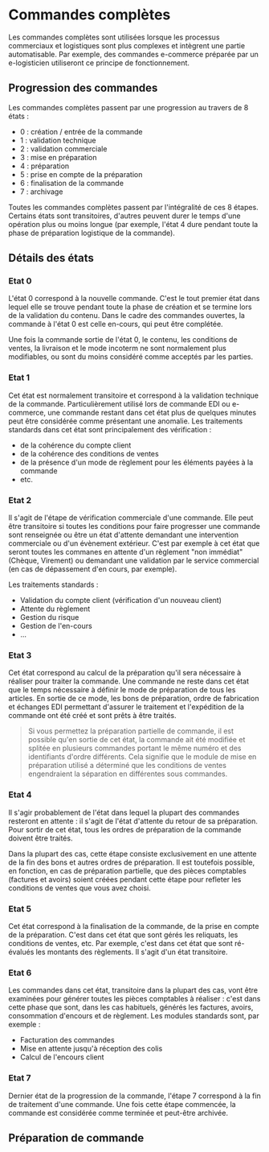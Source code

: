 # Commandes complètes

Les commandes complètes sont utilisées lorsque les processus commerciaux et logistiques sont plus complexes et intègrent une partie automatisable. Par exemple, des commandes e-commerce préparée par un e-logisticien utiliseront ce principe de fonctionnement.

## Progression des commandes

Les commandes complètes passent par une progression au travers de 8 états :

*   0 : création / entrée de la commande
*   1 : validation technique
*   2 : validation commerciale
*   3 : mise en préparation
*   4 : préparation
*   5 : prise en compte de la préparation
*   6 : finalisation de la commande
*   7 : archivage

Toutes les commandes complètes passent par l'intégralité de ces 8 étapes. Certains états sont transitoires, d'autres peuvent durer le temps d'une opération plus ou moins longue (par exemple, l'état 4 dure pendant toute la phase de préparation logistique de la commande).

## Détails des états

### Etat 0

L'état 0 correspond à la nouvelle commande. C'est le tout premier état dans lequel elle se trouve pendant toute la phase de création et se termine lors de la validation du contenu. Dans le cadre des commandes ouvertes, la commande à l'état 0 est celle en-cours, qui peut être complétée.

Une fois la commande sortie de l'état 0, le contenu, les conditions de ventes, la livraison et le mode incoterm ne sont normalement plus modifiables, ou sont du moins considéré comme acceptés par les parties.

### Etat 1

Cet état est normalement transitoire et correspond à la validation technique de la commande. Particulièrement utilisé lors de commande EDI ou e-commerce, une commande restant dans cet état plus de quelques minutes peut être considérée comme présentant une anomalie. Les traitements standards dans cet état sont principalement des vérification :

*   de la cohérence du compte client
*   de la cohérence des conditions de ventes
*   de la présence d'un mode de règlement pour les éléments payées à la commande
*   etc.

### Etat 2

Il s'agit de l'étape de vérification commerciale d'une commande. Elle peut être transitoire si toutes les conditions pour faire progresser une commande sont renseignée ou être un état d'attente demandant une intervention commerciale ou d'un évènement extérieur. C'est par exemple à cet état que seront toutes les commanes en attente d'un règlement "non immédiat" (Chèque, Virement) ou demandant une validation par le service commercial (en cas de dépassement d'en cours, par exemple).

Les traitements standards :

*   Validation du compte client (vérification d'un nouveau client)
*   Attente du règlement
*   Gestion du risque
*   Gestion de l'en-cours
*   ...

### Etat 3

Cet état correspond au calcul de la préparation qu'il sera nécessaire à réaliser pour traiter la commande. Une commande ne reste dans cet état que le temps nécessaire à définir le mode de préparation de tous les articles. En sortie de ce mode, les bons de préparation, ordre de fabrication et échanges EDI permettant d'assurer le traitement et l'expédition de la commande ont été créé et sont prêts à être traités. 

> Si vous permettez la préparation partielle de commande, il est possible qu'en sortie de cet état, la commande ait été modifiée et splitée en plusieurs commandes portant le même numéro et des identifiants d'ordre différents. Cela signifie que le module de mise en préparation utilisé a déterminé que les conditions de ventes engendraient la séparation en différentes sous commandes.

### Etat 4 

Il s'agir probablement de l'état dans lequel la plupart des commandes resteront en attente : il s'agit de l'état d'attente du retour de sa préparation. Pour sortir de cet état, tous les ordres de préparation de la commande doivent être traités.

Dans la plupart des cas, cette étape consiste exclusivement en une attente de la fin des bons et autres ordres de préparation. Il est toutefois possible, en fonction, en cas de préparation partielle, que des pièces comptables (factures et avoirs) soient créées pendant cette étape pour refleter les conditions de ventes que vous avez choisi.

### Etat 5

Cet état correspond à la finalisation de la commande, de la prise en compte de la préparation. C'est dans cet état que sont gérés les reliquats, les conditions de ventes, etc. Par exemple, c'est dans cet état que sont ré-évalués les montants des règlements. Il s'agit d'un état transitoire.

### Etat 6

Les commandes dans cet état, transitoire dans la plupart des cas, vont être examinées pour générer toutes les pièces comptables à réaliser : c'est dans cette phase que sont, dans les cas habituels, générés les factures, avoirs, consommation d'encours et de règlement. Les modules standards sont, par exemple :

*   Facturation des commandes
*   Mise en attente jusqu'à réception des colis
*   Calcul de l'encours client

### Etat 7

Dernier état de la progression de la commande, l'étape 7 correspond à la fin de traitement d'une commande. Une fois cette étape commencée, la commande est considérée comme terminée et peut-être archivée.

## Préparation de commande
